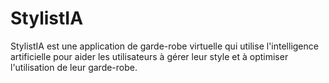 # StylistIA
StylistIA est une application de garde-robe virtuelle qui utilise l'intelligence artificielle pour aider les utilisateurs à gérer leur style et à optimiser l'utilisation de leur garde-robe.
